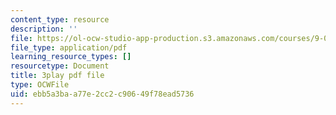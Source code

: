 ```yaml
---
content_type: resource
description: ''
file: https://ol-ocw-studio-app-production.s3.amazonaws.com/courses/9-04-sensory-systems-fall-2013/ebb5a3baa77e2cc2c90649f78ead5736_PXJvQGDyESc.pdf
file_type: application/pdf
learning_resource_types: []
resourcetype: Document
title: 3play pdf file
type: OCWFile
uid: ebb5a3ba-a77e-2cc2-c906-49f78ead5736
---
```

